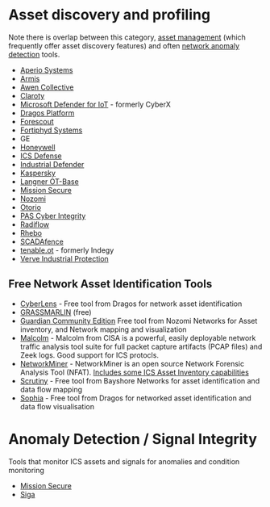 # Asset discovery and profiling

Note there is overlap between this category, [asset management](AssetMgmt.md) (which frequently offer asset discovery features) and often [network anomaly detection](NAD.md) tools.

* [Aperio Systems](https://www.aperio-systems.com/)
* [Armis](https://www.armis.com/)
* [Awen Collective](https://www.awencollective.com/)
* [Claroty](https://www.claroty.com/)
* [Microsoft Defender for IoT](https://azure.microsoft.com/en-us/services/iot-defender/#features) - formerly CyberX
* [Dragos Platform](https://www.dragos.com/)
* [Forescout](https://www.forescout.com/)
* [Fortiphyd Systems](https://www.fortiphyd.com/)
* GE
* [Honeywell](https://www.honeywellprocess.com/en-US/explore/products/Forge%20Cybersecurity/Pages/default.aspx)
* [ICS Defense](https://icsdefense.net/)
* [Industrial Defender](https://www.industrialdefender.com/)
* [Kaspersky](https://ics.kaspersky.com/)
* [Langner OT-Base](https://www.langner.com/ot-base/)
* [Mission Secure](https://www.missionsecure.com/)
* [Nozomi](https://www.nozominetworks.com/)
* [Otorio](https://www.otorio.com)
* [PAS Cyber Integrity](https://cyber.pas.com/)
* [Radiflow](https://radiflow.com/)
* [Rhebo](https://www.rhebo.com)
* [SCADAfence](https://www.scadafence.com/)
* [tenable.ot](https://www.tenable.com/products/tenable-ot)  - formerly Indegy
* [Verve Industrial Protection](https://verveindustrial.com/)


## Free Network Asset Identification Tools
* [CyberLens](https://www.dragos.com/community-tools/) - Free tool from Dragos for network asset identification
* [GRASSMARLIN](https://github.com/nsacyber/GRASSMARLIN) (free)
* [Guardian Community Edition](https://community.nozominetworks.com/) Free tool from Nozomi Networks for Asset inventory, and Network mapping and visualization
* [Malcolm](https://github.com/cisagov/Malcolm) - Malcolm from CISA is a powerful, easily deployable network traffic analysis tool suite for full packet capture artifacts (PCAP files) and Zeek logs. Good support for ICS protocls.
* [NetworkMiner](https://www.netresec.com/?page=networkminer) - NetworkMiner is an open source Network Forensic Analysis Tool (NFAT). [Includes some ICS Asset Inventory capabilities](https://www.netresec.com/?page=Blog&month=2019-01&post=NetworkMiner-2-4-Released)
* [Scrutiny](https://bayshorenetworks.com/products/scrutiny/) - Free tool from Bayshore Networks for asset identification and data flow mapping
* [Sophia](https://www.dragos.com/community-tools/) - Free tool from Dragos for networked asset identification and data flow visualisation


# Anomaly Detection / Signal Integrity
Tools that monitor ICS assets and signals for anomalies and condition monitoring
* [Mission Secure](https://www.missionsecure.com/)
* [Siga](https://sigasec.com/)
